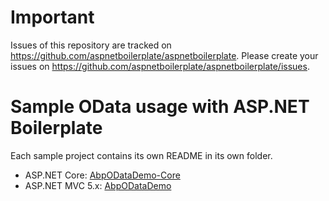 # Important

Issues of this repository are tracked on https://github.com/aspnetboilerplate/aspnetboilerplate. Please create your issues on https://github.com/aspnetboilerplate/aspnetboilerplate/issues.

# Sample OData usage with ASP.NET Boilerplate

Each sample project contains its own README in its own folder.

* ASP.NET Core: [AbpODataDemo-Core](AbpODataDemo-Core)
* ASP.NET MVC 5.x: [AbpODataDemo](AbpODataDemo)
